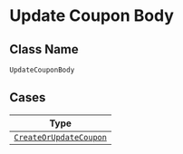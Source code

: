 
# Update Coupon Body

## Class Name

`UpdateCouponBody`

## Cases

| Type |
|  --- |
| [`CreateOrUpdateCoupon`](../../../doc/models/create-or-update-coupon.md) |

